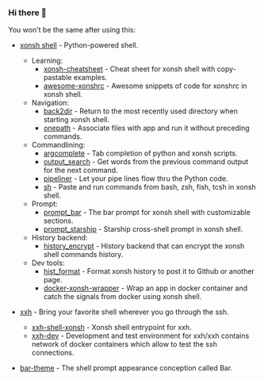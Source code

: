### Hi there 👋

You won't be the same after using this:

* [xonsh shell](https://xon.sh/) - Python-powered shell.

  * Learning:
    * [xonsh-cheatsheet](https://github.com/anki-code/xonsh-cheatsheet) - Cheat sheet for xonsh shell with copy-pastable examples. 
    * [awesome-xonshrc](https://github.com/anki-code/awesome-xonshrc) - Awesome snippets of code for xonshrc in xonsh shell. 
  * Navigation:
    * [back2dir](https://github.com/anki-code/xontrib-back2dir) - Return to the most recently used directory when starting xonsh shell.
    * [onepath](https://github.com/anki-code/xontrib-onepath) - Associate files with app and run it without preceding commands.
  * Commandlining:
    * [argcomplete](https://github.com/anki-code/xontrib-argcomplete) - Tab completion of python and xonsh scripts.
    * [output_search](https://github.com/tokenizer/xontrib-output-search) -  Get words from the previous command output for the next command.
    * [pipeliner](https://github.com/anki-code/xontrib-pipeliner) - Let your pipe lines flow thru the Python code.
    * [sh](https://github.com/anki-code/xontrib-sh) - Paste and run commands from bash, zsh, fish, tcsh in xonsh shell.
  * Prompt:
    * [prompt_bar](https://github.com/anki-code/xontrib-prompt-bar) - The bar prompt for xonsh shell with customizable sections. 
    * [prompt_starship](https://github.com/anki-code/xontrib-prompt-starship) - Starship cross-shell prompt in xonsh shell. 
  * History backend:
    * [history_encrypt](https://github.com/anki-code/xontrib-history-encrypt) - History backend that can encrypt the xonsh shell commands history.
  * Dev tools:
    * [hist_format](https://github.com/anki-code/xontrib-hist-format) - Format xonsh history to post it to Github or another page.
    * [docker-xonsh-wrapper](https://github.com/anki-code/docker-xonsh-wrapper) - Wrap an app in docker container and catch the signals from docker using xonsh shell. 

* [xxh](https://github.com/xxh/xxh) - Bring your favorite shell wherever you go through the ssh.
  
  * [xxh-shell-xonsh](https://github.com/xxh/xxh-shell-xonsh) - Xonsh shell entrypoint for xxh.
  * [xxh-dev](https://github.com/xxh/xxh-dev) - Development and test environment for xxh/xxh contains network of docker containers which allow to test the ssh connections.

* [bar-theme](https://github.com/anki-code/bar-theme) - The shell prompt appearance conception called Bar.
